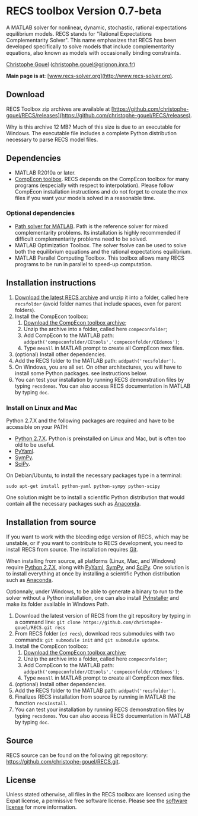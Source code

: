 RECS toolbox Version 0.7-beta
=============================

A MATLAB solver for nonlinear, dynamic, stochastic, rational expectations
equilibrium models. RECS stands for "Rational Expectations Complementarity
Solver". This name emphasizes that RECS has been developed specifically to solve
models that include complementarity equations, also known as models with
occasionally binding constraints.

[Christophe Gouel](http://www.christophegouel.com) (<christophe.gouel@grignon.inra.fr>)

**Main page is at**: [www.recs-solver.org](http://www.recs-solver.org).

## Download

RECS Toolbox zip archives are available at
[https://github.com/christophe-gouel/RECS/releases](https://github.com/christophe-gouel/RECS/releases).

Why is this archive 12 MB? Much of this size is due to an executable for
Windows. The executable file includes a complete Python distribution necessary
to parse RECS model files.

## Dependencies

* MATLAB R2010a or later.
* [CompEcon toolbox](http://www4.ncsu.edu/~pfackler/compecon/). RECS depends on
  the CompEcon toolbox for many programs (especially with respect to
  interpolation). Please follow CompEcon installation instructions and do not
  forget to create the mex files if you want your models solved in a reasonable
  time.

### Optional dependencies

* [Path solver for MATLAB](http://pages.cs.wisc.edu/~ferris/path.html). Path is
  the reference solver for mixed complementarity problems. Its installation is
  highly recommended if difficult complementarity problems need to be solved.
* MATLAB Optimization Toolbox. The solver fsolve can be used to solve both the
  equilibrium equations and the rational expectations equilibrium.
* MATLAB Parallel Computing Toolbox. This toolbox allows many RECS programs to
  be run in parallel to speed-up computation.

## Installation instructions

1. [Download the latest RECS archive](https://github.com/christophe-gouel/RECS/releases) and unzip
   it into a folder, called here `recsfolder` (avoid folder names that include
   spaces, even for parent folders).
2. Install the CompEcon toolbox:
   1. [Download the CompEcon toolbox archive](http://www4.ncsu.edu/~pfackler/compecon/);
   2. Unzip the archive into a folder, called here `compeconfolder`;
   3. Add CompEcon to the MATLAB path: `addpath('compeconfolder/CEtools','compeconfolder/CEdemos')`;
   4. Type `mexall` in MATLAB prompt to create all CompEcon mex files.
3. (optional) Install other dependencies.
4. Add the RECS folder to the MATLAB path: `addpath('recsfolder')`.
5. On Windows, you are all set. On other architectures, you will have to install
   some Python packages. see instructions below.
6. You can test your installation by running RECS demonstration files by typing
   `recsdemos`. You can also access RECS documentation in MATLAB by typing `doc`.

### Install on Linux and Mac

Python 2.7.X and the following packages are required and have to be accessible
on your PATH:

* [Python 2.7.X](http://www.python.org/download/). Python is preinstalled on
  Linux and Mac, but is often too old to be useful.
* [PyYaml](http://pyyaml.org/wiki/PyYAML).
* [SymPy](http://sympy.org).
* [SciPy](http://www.scipy.org/Download).

On Debian/Ubuntu, to install the necessary packages type in a terminal:

    sudo apt-get install python-yaml python-sympy python-scipy

One solution might be to install a scientific Python distribution that would
contain all the necessary packages such as
[Anaconda](https://store.continuum.io/cshop/anaconda/).

## Installation from source

If you want to work with the bleeding edge version of RECS, which may be
unstable, or if you want to contribute to RECS development, you need to install
RECS from source. The installation requires [Git](http://git-scm.com/).

When installing from source, all platforms (Linux, Mac, and Windows) require
[Python 2.7.X](http://www.python.org/download/), along with
[PyYaml](http://pyyaml.org/wiki/PyYAML), [SymPy](http://sympy.org), and
[SciPy](http://www.scipy.org/Download). One solution is to install everything at
once by installing a scientific Python distribution such as
[Anaconda](https://store.continuum.io/cshop/anaconda/).

Optionnaly, under Windows, to be able to generate a binary to run to the solver
without a Python installation, one can also install
[PyInstaller](http://www.pyinstaller.org/) and make its folder available in
Windows Path.

1. Download the latest version of RECS from the git repository by typing in a
   command line: `git clone https://github.com/christophe-gouel/RECS.git recs`
2. From RECS folder (`cd recs`), download recs submodules with two commands:
   `git submodule init` and `git submodule update`.
3. Install the CompEcon toolbox:
   1. [Download the CompEcon toolbox archive](http://www4.ncsu.edu/~pfackler/compecon/);
   2. Unzip the archive into a folder, called here `compeconfolder`;
   3. Add CompEcon to the MATLAB path: `addpath('compeconfolder/CEtools','compeconfolder/CEdemos')`;
   4. Type `mexall` in MATLAB prompt to create all CompEcon mex files.
4. (optional) Install other dependencies.
5. Add the RECS folder to the MATLAB path: `addpath('recsfolder')`.
6. Finalizes RECS installation from source by running in MATLAB the function
   `recsInstall`.
7. You can test your installation by running RECS demonstration files by typing
   `recsdemos`. You can also access RECS documentation in MATLAB by typing `doc`.

## Source

RECS source can be found on the following git repository:
<https://github.com/christophe-gouel/RECS.git>.

## License

Unless stated otherwise, all files in the RECS toolbox are licensed using the
Expat license, a permissive free software license. Please see the [software
license](https://raw.github.com/christophe-gouel/RECS/master/LICENSE.txt) for
more information.

